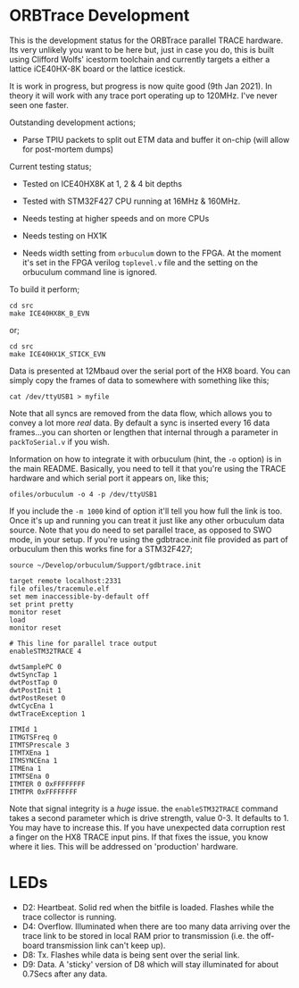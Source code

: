ORBTrace Development
====================

This is the development status for the ORBTrace parallel TRACE hardware. Its very unlikely you want to be here but, just in case you do, this is built using Clifford Wolfs' icestorm toolchain and currently targets a either a lattice iCE40HX-8K board or the lattice icestick.

It is work in progress, but progress is now quite good (9th Jan 2021). In theory it will work with any trace port operating up to 120MHz. I've never seen one faster.

Outstanding development actions;

 * Parse TPIU packets to split out ETM data and buffer it on-chip (will allow for post-mortem dumps)
 
Current testing status;

 * Tested on ICE40HX8K at 1, 2 & 4 bit depths
 * Tested with STM32F427 CPU running at 16MHz & 160MHz.

 * Needs testing at higher speeds and on more CPUs
 * Needs testing on HX1K
 * Needs width setting from `orbuculum` down to the FPGA. At the moment it's set in the FPGA verilog `toplevel.v` file and the setting on the orbuculum command line is ignored.

To build it perform;

```
cd src
make ICE40HX8K_B_EVN

```
or;

```
cd src
make ICE40HX1K_STICK_EVN

```

Data is presented at 12Mbaud over the serial port of the HX8 board. You can simply copy the frames of data to somewhere with something like this;

```
cat /dev/ttyUSB1 > myfile
```
Note that all syncs are removed from the data flow, which allows you to convey a lot more _real_ data. By default a sync is inserted every 16 data frames...you can shorten or lengthen that internal through a parameter in `packToSerial.v` if you wish.

Information on how to integrate it with orbuculum (hint, the `-o` option) is in the main README. Basically, you need to tell it that you're using the TRACE hardware and which serial port it appears on, like this;

```
ofiles/orbuculum -o 4 -p /dev/ttyUSB1
```

If you include the `-m 1000` kind of option it'll tell you how full the link is too.  Once it's up and running you can treat it just like any other orbuculum data source. Note that you do need to set parallel trace, as opposed to SWO mode, in your setup. If you're using the gdbtrace.init file provided as part of orbuculum then this works fine for a STM32F427;

```
source ~/Develop/orbuculum/Support/gdbtrace.init

target remote localhost:2331
file ofiles/tracemule.elf
set mem inaccessible-by-default off
set print pretty
monitor reset
load
monitor reset

# This line for parallel trace output
enableSTM32TRACE 4

dwtSamplePC 0
dwtSyncTap 1
dwtPostTap 0
dwtPostInit 1
dwtPostReset 0
dwtCycEna 1
dwtTraceException 1

ITMId 1
ITMGTSFreq 0
ITMTSPrescale 3
ITMTXEna 1
ITMSYNCEna 1
ITMEna 1
ITMTSEna 0
ITMTER 0 0xFFFFFFFF
ITMTPR 0xFFFFFFFF
```

Note that signal integrity is a _huge_ issue. the `enableSTM32TRACE` command takes a second parameter which is drive strength, value 0-3. It defaults to 1. You may have to increase this.  If you have unexpected data corruption rest a finger on the HX8 TRACE input pins. If that fixes the issue, you know where it lies.  This will be addressed on 'production' hardware.

LEDs
====

 - D2: Heartbeat. Solid red when the bitfile is loaded. Flashes while the trace collector is running.
 - D4: Overflow. Illuminated when there are too many data arriving over the trace link to be stored in local RAM prior to transmission (i.e. the off-board transmission link can't keep up).
 - D8: Tx. Flashes while data is being sent over the serial link.
 - D9: Data. A 'sticky' version of D8 which will stay illuminated for about 0.7Secs after any data.
